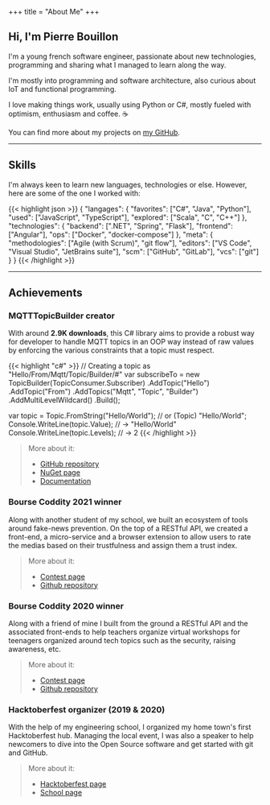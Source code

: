 +++
title = "About Me"
+++

## Hi, I'm Pierre Bouillon

I'm a young french software engineer, passionate about new technologies,
programming and sharing what I managed to learn along the way.

I'm mostly into programming and software architecture, also curious
about IoT and functional programming.

I love making things work, usually using Python or C#, mostly fueled with
optimism, enthusiasm and coffee. ☕

You can find more about my projects on [my GitHub](https://github.com/pbouillon).

---

## Skills

I'm always keen to learn new languages, technologies or else. However, here
are some of the one I worked with:

{{< highlight json >}}
{
    "langages": {
        "favorites": ["C#", "Java", "Python"],
        "used": ["JavaScript", "TypeScript"],
        "explored": ["Scala", "C", "C++"]
    },
    "technologies": {
        "backend": [".NET", "Spring", "Flask"],
        "frontend": ["Angular"],
        "ops": ["Docker", "docker-compose"]
    },
    "meta": {
        "methodologies": ["Agile (with Scrum)", "git flow"],
        "editors": ["VS Code", "Visual Studio", "JetBrains suite"],
        "scm": ["GitHub", "GitLab"],
        "vcs": ["git"]
    }
}
{{< /highlight >}}

---

## Achievements

### MQTTTopicBuilder creator

With around **2.9K downloads**, this C# library aims to provide a robust way for
developer to handle MQTT topics in an OOP way instead of raw values by enforcing
the various constraints that a topic must respect.

{{< highlight "c#" >}}
// Creating a topic as "Hello/From/Mqtt/Topic/Builder/#"
var subscribeTo = new TopicBuilder(TopicConsumer.Subscriber)
    .AddTopic("Hello")
    .AddTopic("From")
    .AddTopics("Mqtt", "Topic", "Builder")
    .AddMultiLevelWildcard()
    .Build();

var topic = Topic.FromString("Hello/World");  // or (Topic) "Hello/World";
Console.WriteLine(topic.Value);   // -> "Hello/World"
Console.WriteLine(topic.Levels);  // -> 2
{{< /highlight >}}

> More about it:
>
> - [GitHub repository](https://github.com/pBouillon/mqtttopicbuilder)
> - [NuGet page](https://www.nuget.org/packages/MqttTopicBuilder/)
> - [Documentation](https://pbouillon.gitbook.io/mqtttopicbuilder/)

### Bourse Coddity 2021 winner

Along with another student of my school, we built an ecosystem of tools around
fake-news prevention. On the top of a RESTful API, we created a front-end,
a micro-service and a browser extension to allow users to rate the medias
based on their trustfulness and assign them a trust index.

> More about it:
>
> - [Contest page](https://bourse.coddity.com/)
> - [Github repository](https://github.com/pbouillon/shepherd)

### Bourse Coddity 2020 winner

Along with a friend of mine I built from the ground a
RESTful API and the associated front-ends to help teachers organize virtual
workshops for teenagers organized around tech topics such as the security,
raising awareness, etc.

> More about it:
>
> - [Contest page](https://bourse.coddity.com/)
> - [Github repository](https://github.com/pBouillon?tab=repositories&q=intechnet)

### Hacktoberfest organizer (2019 & 2020)

With the help of my engineering school, I organized my home town's first
Hacktoberfest hub. Managing the local event, I was also a speaker to help
newcomers to dive into the Open Source software and get started with git and
GitHub.

> More about it:
>
> - [Hacktoberfest page](https://hacktoberfest.digitalocean.com/)
> - [School page](https://telecomnancy.univ-lorraine.fr/open-source)
